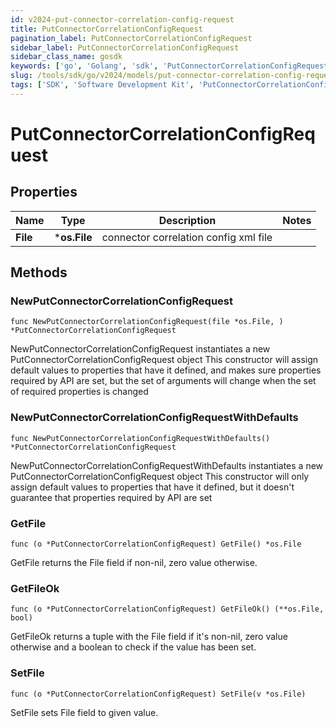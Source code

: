 ```yaml
---
id: v2024-put-connector-correlation-config-request
title: PutConnectorCorrelationConfigRequest
pagination_label: PutConnectorCorrelationConfigRequest
sidebar_label: PutConnectorCorrelationConfigRequest
sidebar_class_name: gosdk
keywords: ['go', 'Golang', 'sdk', 'PutConnectorCorrelationConfigRequest', 'V2024PutConnectorCorrelationConfigRequest'] 
slug: /tools/sdk/go/v2024/models/put-connector-correlation-config-request
tags: ['SDK', 'Software Development Kit', 'PutConnectorCorrelationConfigRequest', 'V2024PutConnectorCorrelationConfigRequest']
---
```


# PutConnectorCorrelationConfigRequest

## Properties

Name | Type | Description | Notes
------------ | ------------- | ------------- | -------------
**File** | ***os.File** | connector correlation config xml file | 

## Methods

### NewPutConnectorCorrelationConfigRequest

`func NewPutConnectorCorrelationConfigRequest(file *os.File, ) *PutConnectorCorrelationConfigRequest`

NewPutConnectorCorrelationConfigRequest instantiates a new PutConnectorCorrelationConfigRequest object
This constructor will assign default values to properties that have it defined,
and makes sure properties required by API are set, but the set of arguments
will change when the set of required properties is changed

### NewPutConnectorCorrelationConfigRequestWithDefaults

`func NewPutConnectorCorrelationConfigRequestWithDefaults() *PutConnectorCorrelationConfigRequest`

NewPutConnectorCorrelationConfigRequestWithDefaults instantiates a new PutConnectorCorrelationConfigRequest object
This constructor will only assign default values to properties that have it defined,
but it doesn't guarantee that properties required by API are set

### GetFile

`func (o *PutConnectorCorrelationConfigRequest) GetFile() *os.File`

GetFile returns the File field if non-nil, zero value otherwise.

### GetFileOk

`func (o *PutConnectorCorrelationConfigRequest) GetFileOk() (**os.File, bool)`

GetFileOk returns a tuple with the File field if it's non-nil, zero value otherwise
and a boolean to check if the value has been set.

### SetFile

`func (o *PutConnectorCorrelationConfigRequest) SetFile(v *os.File)`

SetFile sets File field to given value.



